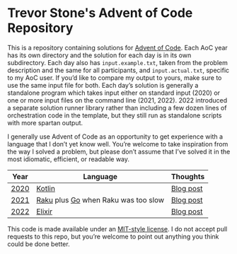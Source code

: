 # Trevor Stone's Advent of Code Repository

This is a repository containing solutions for
[Advent of Code](https://adventofcode.com/). Each AoC year has its own directory
and the solution for each day is in its own subdirectory. Each day also has
`input.example.txt`, taken from the problem description and the same for all
participants, and `input.actual.txt`, specific to my AoC user. If you’d like to
compare my output to yours, make sure to use the same input file for both. Each
day’s solution is generally a standalone program which takes input either on
standard input (2020) or one or more input files on the command line (2021,
2022). 2022 introduced a separate solution runner library rather than including
a few dozen lines of orchestration code in the template, but they still run as
standalone scripts with more spartan output.

I generally use Advent of Code as an opportunity to get experience with a
language that I don’t yet know well. You’re welcome to take inspiration from the
way I solved a problem, but please don’t assume that I’ve solved it in the most
idiomatic, efficient, or readable way.

Year           | Language | Thoughts
-------------- | -------- | --------
[2020](./2020) | [Kotlin](https://kotlinlang.org/) | [Blog post](https://flwyd.dreamwidth.org/396527.html)
[2021](./2021) | [Raku](https://raku.org/) plus [Go](https://go.dev/) when Raku was too slow | [Blog post](https://flwyd.dreamwidth.org/400979.html)
[2022](./2022) | [Elixir](https://elixir-lang.org/) | [Blog post](https://flwyd.dreamwidth.org/405717.html)

This code is made available under an [MIT-style license](./LICENSE). I do not
accept pull requests to this repo, but you’re welcome to point out anything you
think could be done better.
